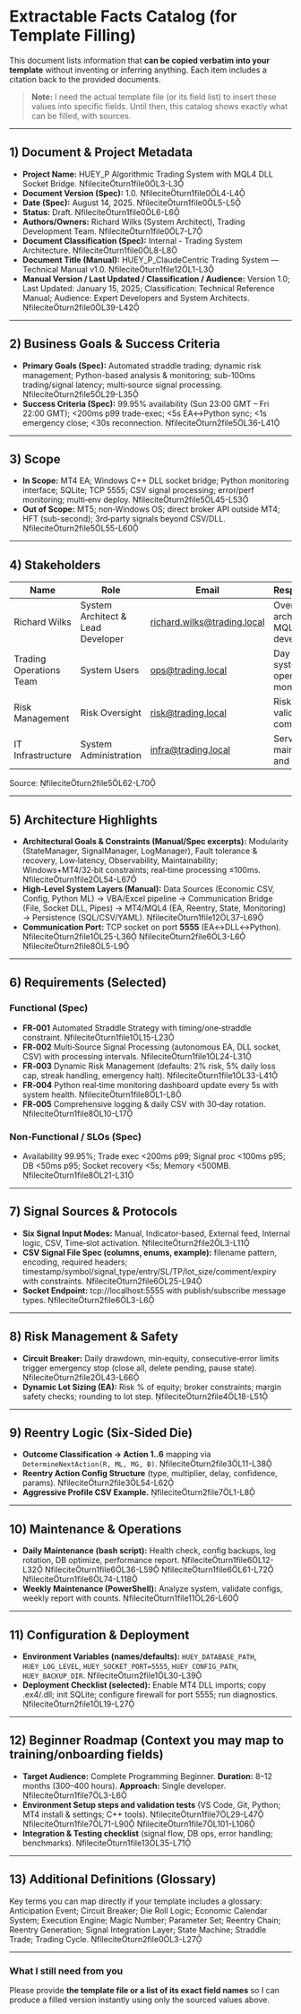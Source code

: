 # Extractable Facts Catalog (for Template Filling)

This document lists information that **can be copied verbatim into your template** without inventing or inferring anything. Each item includes a citation back to the provided documents.

> **Note:** I need the actual template file (or its field list) to insert these values into specific fields. Until then, this catalog shows exactly what can be filled, with sources.

---

## 1) Document & Project Metadata

- **Project Name:** HUEY_P Algorithmic Trading System with MQL4 DLL Socket Bridge. fileciteturn1file0L3-L3
- **Document Version (Spec):** 1.0. fileciteturn1file0L4-L4
- **Date (Spec):** August 14, 2025. fileciteturn1file0L5-L5
- **Status:** Draft. fileciteturn1file0L6-L6
- **Authors/Owners:** Richard Wilks (System Architect), Trading Development Team. fileciteturn1file0L7-L7
- **Document Classification (Spec):** Internal - Trading System Architecture. fileciteturn1file0L8-L8
- **Document Title (Manual):** HUEY_P_ClaudeCentric Trading System — Technical Manual v1.0. fileciteturn1file12L1-L3
- **Manual Version / Last Updated / Classification / Audience:** Version 1.0; Last Updated: January 15, 2025; Classification: Technical Reference Manual; Audience: Expert Developers and System Architects. fileciteturn2file0L39-L42

---

## 2) Business Goals & Success Criteria

- **Primary Goals (Spec):** Automated straddle trading; dynamic risk management; Python-based analysis & monitoring; sub-100ms trading/signal latency; multi‑source signal processing. fileciteturn2file5L29-L35
- **Success Criteria (Spec):** 99.95% availability (Sun 23:00 GMT – Fri 22:00 GMT); <200ms p99 trade-exec; <5s EA↔Python sync; <1s emergency close; <30s reconnection. fileciteturn2file5L36-L41

---

## 3) Scope

- **In Scope:** MT4 EA; Windows C++ DLL socket bridge; Python monitoring interface; SQLite; TCP 5555; CSV signal processing; error/perf monitoring; multi‑env deploy. fileciteturn2file5L45-L53
- **Out of Scope:** MT5; non‑Windows OS; direct broker API outside MT4; HFT (sub-second); 3rd‑party signals beyond CSV/DLL. fileciteturn2file5L55-L60

---

## 4) Stakeholders

| Name | Role | Email | Responsibilities |
|------|------|-------|------------------|
| Richard Wilks | System Architect & Lead Developer | richard.wilks@trading.local | Overall system architecture, MQL4 EA development |
| Trading Operations Team | System Users | ops@trading.local | Day-to-day system operation and monitoring |
| Risk Management | Risk Oversight | risk@trading.local | Risk parameter validation and compliance |
| IT Infrastructure | System Administration | infra@trading.local | Server maintenance and deployment |

Source: fileciteturn2file5L62-L70

---

## 5) Architecture Highlights

- **Architectural Goals & Constraints (Manual/Spec excerpts):** Modularity (StateManager, SignalManager, LogManager), Fault tolerance & recovery, Low‑latency, Observability, Maintainability; Windows+MT4/32‑bit constraints; real‑time processing ≤100ms. fileciteturn1file2L54-L67
- **High‑Level System Layers (Manual):** Data Sources (Economic CSV, Config, Python ML) → VBA/Excel pipeline → Communication Bridge (File, Socket DLL, Pipes) → MT4/MQL4 (EA, Reentry, State, Monitoring) → Persistence (SQL/CSV/YAML). fileciteturn1file12L37-L69
- **Communication Port:** TCP socket on port **5555** (EA↔DLL↔Python). fileciteturn2file1L25-L36 fileciteturn2file6L3-L6 fileciteturn2file8L5-L9

---

## 6) Requirements (Selected)

### Functional (Spec)
- **FR‑001** Automated Straddle Strategy with timing/one‑straddle constraint. fileciteturn1file1L15-L23
- **FR‑002** Multi‑Source Signal Processing (autonomous EA, DLL socket, CSV) with processing intervals. fileciteturn1file1L24-L31
- **FR‑003** Dynamic Risk Management (defaults: 2% risk, 5% daily loss cap, streak handling, emergency halt). fileciteturn1file1L33-L41
- **FR‑004** Python real‑time monitoring dashboard update every 5s with system health. fileciteturn1file8L1-L8
- **FR‑005** Comprehensive logging & daily CSV with 30‑day rotation. fileciteturn1file8L10-L17

### Non‑Functional / SLOs (Spec)
- Availability 99.95%; Trade exec <200ms p99; Signal proc <100ms p95; DB <50ms p95; Socket recovery <5s; Memory <500MB. fileciteturn1file8L21-L31

---

## 7) Signal Sources & Protocols

- **Six Signal Input Modes:** Manual, Indicator‑based, External feed, Internal logic, CSV, Time‑slot activation. fileciteturn2file2L3-L11
- **CSV Signal File Spec (columns, enums, example):** filename pattern, encoding, required headers; timestamp/symbol/signal_type/entry/SL/TP/lot_size/comment/expiry with constraints. fileciteturn2file6L25-L94
- **Socket Endpoint:** tcp://localhost:5555 with publish/subscribe message types. fileciteturn2file6L3-L6

---

## 8) Risk Management & Safety

- **Circuit Breaker:** Daily drawdown, min‑equity, consecutive‑error limits trigger emergency stop (close all, delete pending, pause state). fileciteturn2file2L43-L66
- **Dynamic Lot Sizing (EA):** Risk % of equity; broker constraints; margin safety checks; rounding to lot step. fileciteturn2file4L18-L51

---

## 9) Reentry Logic (Six‑Sided Die)

- **Outcome Classification → Action 1..6** mapping via `DetermineNextAction(R, ML, MG, B)`. fileciteturn2file3L11-L38
- **Reentry Action Config Structure** (type, multiplier, delay, confidence, params). fileciteturn2file3L54-L62
- **Aggressive Profile CSV Example.** fileciteturn2file7L1-L8

---

## 10) Maintenance & Operations

- **Daily Maintenance (bash script):** Health check, config backups, log rotation, DB optimize, performance report. fileciteturn1file6L12-L32 fileciteturn1file6L36-L59 fileciteturn1file6L61-L72 fileciteturn1file6L74-L118
- **Weekly Maintenance (PowerShell):** Analyze system, validate configs, weekly report with counts. fileciteturn1file11L26-L60

---

## 11) Configuration & Deployment

- **Environment Variables (names/defaults):** `HUEY_DATABASE_PATH`, `HUEY_LOG_LEVEL`, `HUEY_SOCKET_PORT=5555`, `HUEY_CONFIG_PATH`, `HUEY_BACKUP_DIR`. fileciteturn2file1L30-L39
- **Deployment Checklist (selected):** Enable MT4 DLL imports; copy .ex4/.dll; init SQLite; configure firewall for port 5555; run diagnostics. fileciteturn2file1L19-L27

---

## 12) Beginner Roadmap (Context you may map to training/onboarding fields)

- **Target Audience:** Complete Programming Beginner. **Duration:** 8–12 months (300–400 hours). **Approach:** Single developer. fileciteturn1file7L3-L6
- **Environment Setup steps and validation tests** (VS Code, Git, Python; MT4 install & settings; C++ tools). fileciteturn1file7L29-L47 fileciteturn1file7L71-L90 fileciteturn1file7L101-L106
- **Integration & Testing checklist** (signal flow, DB ops, error handling; benchmarks). fileciteturn1file13L35-L71

---

## 13) Additional Definitions (Glossary)

Key terms you can map directly if your template includes a glossary: Anticipation Event; Circuit Breaker; Die Roll Logic; Economic Calendar System; Execution Engine; Magic Number; Parameter Set; Reentry Chain; Reentry Generation; Signal Integration Layer; State Machine; Straddle Trade; Trading Cycle. fileciteturn2file0L3-L27

---

### What I still need from you
Please provide **the template file or a list of its exact field names** so I can produce a filled version instantly using only the sourced values above.
